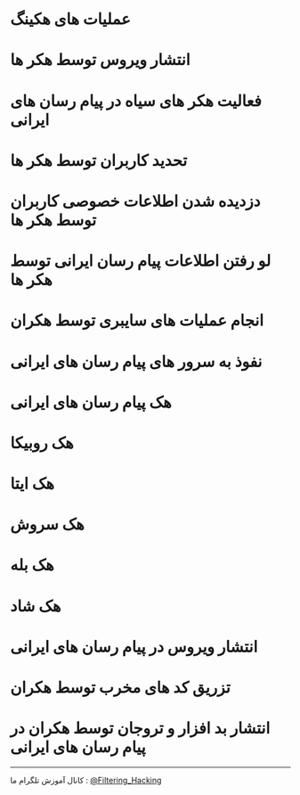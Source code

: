 # عملیات های هکینگ
# انتشار ویروس توسط هکر ها
# فعالیت هکر های سیاه در پیام رسان های ایرانی
# تحدید کاربران توسط هکر ها
# دزدیده شدن اطلاعات خصوصی کاربران توسط هکر ها
# لو رفتن اطلاعات پیام رسان ایرانی توسط هکر ها
# انجام عملیات های سایبری توسط هکران
# نفوذ به سرور های پیام رسان های ایرانی
# هک پیام رسان های ایرانی
# هک روبیکا
# هک ایتا
# هک سروش
# هک بله
# هک شاد
# انتشار ویروس در پیام رسان های ایرانی
# تزریق کد های مخرب توسط هکران
# انتشار بد افزار و تروجان توسط هکران در پیام رسان های ایرانی
--------------------
کانال آموزش تلگرام ما :
[@Filtering_Hacking](https://t.me/Filtering_Hacking)
